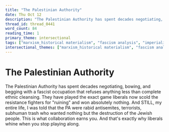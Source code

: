 ```yaml
---
title: "The Palestinian Authority"
date: Thu Oct 12
description: "The Palestinian Authority has spent decades negotiating, bowing, and begging with a fascist occupation that refuses anything less than complete ethnic..."
thread_id: thread_0441
word_count: 84
reading_time: 1
primary_theme: intersectional
tags: ["marxism_historical materialism", "fascism analysis", "imperialism_colonialism"]
intersectional_themes: ["marxism_historical materialism", "fascism analysis", "imperialism_colonialism"]
---
```


# The Palestinian Authority

The Palestinian Authority has spent decades negotiating, bowing, and begging with a fascist occupation that refuses anything less than complete ethnic cleansing. They have played the exact game liberals now scold the resistance fighters for "ruining" and won absolutely nothing. And STILL, my entire life, I was told that the PA were rabid antisemites, terrorists, subhuman trash who wanted nothing but the destruction of the Jewish people. This is what collaboration earns you. And that's exactly why liberals whine when you stop playing along.